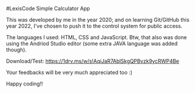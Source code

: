 #LexisCode Simple Calculator App

This was developed by me in the year 2020; and on learning Git/GitHub
this year 2022, I've chosen to push it to the control system for public
access.

The languages I used: HTML, CSS and JavaScript. Btw, that also was done using the Andriod Studio editor (some extra JAVA language was added though).

Download/Test: https://1drv.ms/w/s!AqiJaR7AblSkgQPBvzk9ycRWP4Be

Your feedbacks will be very much appreciated too :)

Happy coding!!
